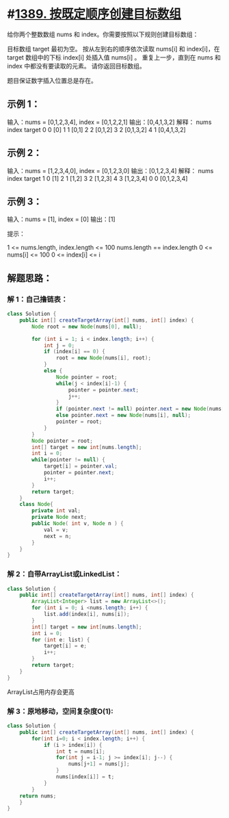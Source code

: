 # #[1389. 按既定顺序创建目标数组](https://leetcode-cn.com/problems/create-target-array-in-the-given-order/)

给你两个整数数组 nums 和 index。你需要按照以下规则创建目标数组：

目标数组 target 最初为空。
按从左到右的顺序依次读取 nums[i] 和 index[i]，在 target 数组中的下标 index[i] 处插入值 nums[i] 。
重复上一步，直到在 nums 和 index 中都没有要读取的元素。
请你返回目标数组。

题目保证数字插入位置总是存在。

## 示例 1：

输入：nums = [0,1,2,3,4], index = [0,1,2,2,1]
输出：[0,4,1,3,2]
解释：
nums       index     target
0				0			[0]
1				1     	   [0,1]
2        	    2     	   [0,1,2]
3    	        2    	    [0,1,3,2]
4      	      1  	      [0,4,1,3,2]

## 示例 2：

输入：nums = [1,2,3,4,0], index = [0,1,2,3,0]
输出：[0,1,2,3,4]
解释：
nums       index     target
1     	       0   	     [1]
2        	    1     	   [1,2]
3       	     2   	     [1,2,3]
4      	      3       	 [1,2,3,4]
0     	       0   	     [0,1,2,3,4]

## 示例 3：

输入：nums = [1], index = [0]
输出：[1]


提示：

1 <= nums.length, index.length <= 100
nums.length == index.length
0 <= nums[i] <= 100
0 <= index[i] <= i

## 解题思路：

### 解 1：自己撸链表：

~~~java
class Solution {
    public int[] createTargetArray(int[] nums, int[] index) {
        Node root = new Node(nums[0], null);

        for (int i = 1; i < index.length; i++) {
            int j = 0;
            if (index[i] == 0) {
                root = new Node(nums[i], root);
            }
            else {
                Node pointer = root;
                while(j < index[i]-1) {
                    pointer = pointer.next;
                    j++;
                }
                if (pointer.next != null) pointer.next = new Node(nums[i], pointer.next);
                else pointer.next = new Node(nums[i], null);
                pointer = root;
            }
        }
        Node pointer = root;
        int[] target = new int[nums.length];
        int i = 0;
        while(pointer != null) {
            target[i] = pointer.val;
            pointer = pointer.next;
            i++;
        }
        return target;
    }
    class Node{
        private int val;
        private Node next;
        public Node( int v, Node n ) {
            val = v;
            next = n;
        }
    }
}
~~~

### 解 2：自带ArrayList或LinkedList：

~~~java
class Solution {
    public int[] createTargetArray(int[] nums, int[] index) {
        ArrayList<Integer> list = new ArrayList<>();
        for (int i = 0; i <nums.length; i++) {
            list.add(index[i], nums[i]);
        }
        int[] target = new int[nums.length];
        int i = 0;
        for (int e: list) {
            target[i] = e;
            i++;
        }
        return target;
    }
}
~~~

ArrayList占用内存会更高

### 解 3：原地移动，空间复杂度O(1):

~~~java
class Solution {
    public int[] createTargetArray(int[] nums, int[] index) {
        for(int i=0; i < index.length; i++) {
            if (i > index[i]) {
                int t = nums[i];
                for(int j = i-1; j >= index[i]; j--) {
                    nums[j+1] = nums[j];
                }
                nums[index[i]] = t;
            }
        }
    return nums;
    }
}
~~~

